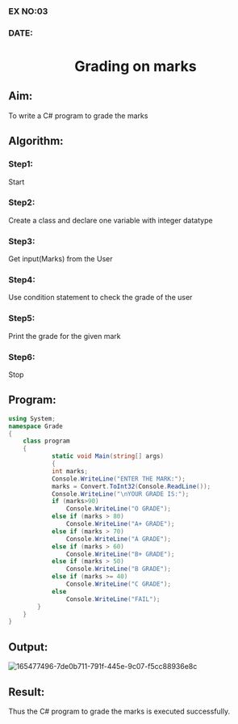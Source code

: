 ### EX NO:03
### DATE: 
# <p align="center"> Grading on marks</p> 

## Aim:
To write a C# program to grade the marks
## Algorithm:
### Step1:
Start

### Step2:
Create a class and declare one variable with integer datatype

### Step3:
Get input(Marks) from the User

### Step4:
Use condition statement to check the grade of the user

### Step5:
Print the grade for the given mark

### Step6:
Stop

## Program:
```c#
using System;
namespace Grade
{
    class program
    {
            static void Main(string[] args)
            {
            int marks;
            Console.WriteLine("ENTER THE MARK:");
            marks = Convert.ToInt32(Console.ReadLine());
            Console.WriteLine("\nYOUR GRADE IS:");
            if (marks>90)
                Console.WriteLine("O GRADE");
            else if (marks > 80)
                Console.WriteLine("A+ GRADE");
            else if (marks > 70)
                Console.WriteLine("A GRADE");
            else if (marks > 60)
                Console.WriteLine("B+ GRADE");
            else if (marks > 50)
                Console.WriteLine("B GRADE");
            else if (marks >= 40)
                Console.WriteLine("C GRADE");
            else
                Console.WriteLine("FAIL");
        }
    }
}
```
## Output:

![165477496-7de0b711-791f-445e-9c07-f5cc88936e8c](https://user-images.githubusercontent.com/75235477/174750312-8cd184e4-1584-4e03-9d75-482a1081f0c9.png)


## Result:
Thus the C# program to grade the marks is executed successfully.
